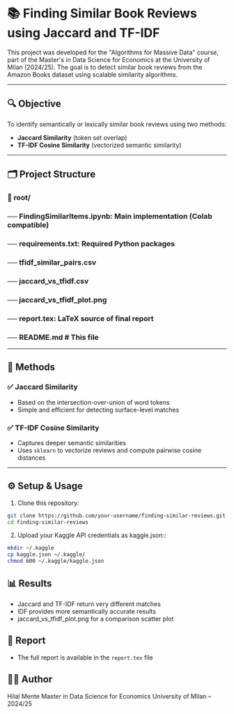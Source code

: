 # 📚 Finding Similar Book Reviews using Jaccard and TF-IDF

This project was developed for the "Algorithms for Massive Data" course, part of the Master's in Data Science for Economics at the University of Milan (2024/25). The goal is to detect similar book reviews from the Amazon Books dataset using scalable similarity algorithms.

---

## 🔍 Objective

To identify semantically or lexically similar book reviews using two methods:
- **Jaccard Similarity** (token set overlap)
- **TF-IDF Cosine Similarity** (vectorized semantic similarity)

---

## 🗂️ Project Structure
### 📁 root/
### ── FindingSimilarItems.ipynb: Main implementation (Colab compatible)
### ── requirements.txt: Required Python packages
### ── tfidf_similar_pairs.csv
### ── jaccard_vs_tfidf.csv
### ── jaccard_vs_tfidf_plot.png
### ── report.tex: LaTeX source of final report
### ── README.md            # This file

---

## 🧪 Methods

### ✅ Jaccard Similarity
- Based on the intersection-over-union of word tokens
- Simple and efficient for detecting surface-level matches

### ✅ TF-IDF Cosine Similarity
- Captures deeper semantic similarities
- Uses `sklearn` to vectorize reviews and compute pairwise cosine distances

---

## ⚙️ Setup & Usage

1. Clone this repository:
```bash
git clone https://github.com/your-username/finding-similar-reviews.git
cd finding-similar-reviews 
``` 


2. Upload your Kaggle API credentials as kaggle.json::
```bash
mkdir ~/.kaggle
cp kaggle.json ~/.kaggle/
chmod 600 ~/.kaggle/kaggle.json
```

## 📊 Results
- Jaccard and TF-IDF return very different matches
- IDF provides more semantically accurate results
- jaccard_vs_tfidf_plot.png for a comparison scatter plot

## 📝 Report
- The full report is available in the `report.tex` file

## 🧑‍💻 Author

Hilal Mente
Master in Data Science for Economics
University of Milan – 2024/25